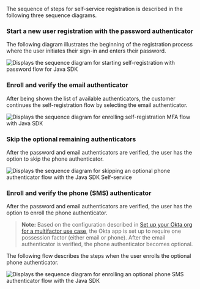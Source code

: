 The sequence of steps for self-service registration is described in the following three sequence diagrams.

### Start a new user registration with the password authenticator

The following diagram illustrates the beginning of the registration process where the user initiates their sign-in and enters their password.

<div class="common-image-format">

![Displays the sequence diagram for starting self-registration with password flow for Java SDK](/img/oie-embedded-sdk/oie-embedded-sdk-use-case-simple-self-serv-seq-start-java.png)

</div>

### Enroll and verify the email authenticator

After being shown the list of available authenticators, the customer continues the self-registration flow by selecting the email authenticator.

<div class="common-image-format">

![Displays the sequence diagram for enrolling self-registration MFA flow with Java SDK](/img/oie-embedded-sdk/oie-embedded-sdk-use-case-simple-self-serv-seq-enroll-verify-java.png)

</div>

### Skip the optional remaining authenticators

After the password and email authenticators are verified, the user has the option to skip the phone authenticator.

<div class="common-image-format">

![Displays the sequence diagram for skipping an optional phone authenticator flow with the Java SDK Self-service](/img/oie-embedded-sdk/oie-embedded-sdk-use-case-simple-self-serv-seq-skip-phone-java.png)

</div>

### Enroll and verify the phone (SMS) authenticator

After the password and email authenticators are verified, the user has the option to enroll the phone authenticator.

> **Note:** Based on the configuration described in [Set up your Okta org for a multifactor use case](/docs/guides/oie-embedded-common-org-setup/java/main/#set-up-your-okta-org-for-a-multifactor-use-case), the Okta app is set up to require one possession factor (either email or phone). After the email authenticator is verified, the phone authenticator becomes optional.

The following flow describes the steps when the user enrolls the optional phone authenticator.

<div class="common-image-format">

![Displays the sequence diagram for enrolling an optional phone SMS authenticator flow with the Java SDK](/img/oie-embedded-sdk/oie-embedded-sdk-use-case-simple-self-serv-seq-phone-java.png)

</div>
